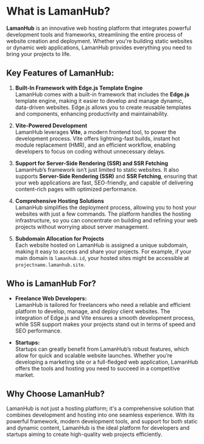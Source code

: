 # What is LamanHub?

**LamanHub** is an innovative web hosting platform that integrates powerful development tools and frameworks, streamlining the entire process of website creation and deployment. Whether you're building static websites or dynamic web applications, LamanHub provides everything you need to bring your projects to life.

## Key Features of LamanHub:

1. **Built-In Framework with Edge.js Template Engine**  
   LamanHub comes with a built-in framework that includes the **Edge.js** template engine, making it easier to develop and manage dynamic, data-driven websites. Edge.js allows you to create reusable templates and components, enhancing productivity and maintainability.

2. **Vite-Powered Development**  
   LamanHub leverages **Vite**, a modern frontend tool, to power the development process. Vite offers lightning-fast builds, instant hot module replacement (HMR), and an efficient workflow, enabling developers to focus on coding without unnecessary delays.

3. **Support for Server-Side Rendering (SSR) and SSR Fetching**  
   LamanHub’s framework isn’t just limited to static websites. It also supports **Server-Side Rendering (SSR)** and **SSR Fetching**, ensuring that your web applications are fast, SEO-friendly, and capable of delivering content-rich pages with optimized performance.

4. **Comprehensive Hosting Solutions**  
   LamanHub simplifies the deployment process, allowing you to host your websites with just a few commands. The platform handles the hosting infrastructure, so you can concentrate on building and refining your web projects without worrying about server management.

5. **Subdomain Allocation for Projects**  
   Each website hosted on LamanHub is assigned a unique subdomain, making it easy to access and share your projects. For example, if your main domain is `lamanhub.id`, your hosted sites might be accessible at `projectname.lamanhub.site`.

## Who is LamanHub For?

- **Freelance Web Developers:**  
  LamanHub is tailored for freelancers who need a reliable and efficient platform to develop, manage, and deploy client websites. The integration of Edge.js and Vite ensures a smooth development process, while SSR support makes your projects stand out in terms of speed and SEO performance.

- **Startups:**  
  Startups can greatly benefit from LamanHub’s robust features, which allow for quick and scalable website launches. Whether you’re developing a marketing site or a full-fledged web application, LamanHub offers the tools and hosting you need to succeed in a competitive market.

## Why Choose LamanHub?

LamanHub is not just a hosting platform; it's a comprehensive solution that combines development and hosting into one seamless experience. With its powerful framework, modern development tools, and support for both static and dynamic content, LamanHub is the ideal platform for developers and startups aiming to create high-quality web projects efficiently.
